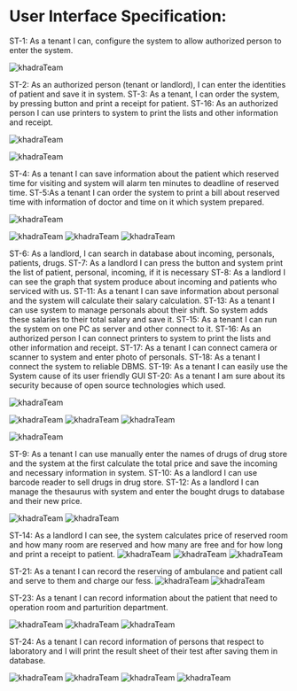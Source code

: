 # User Interface Specification:  #

ST-1: As a tenant I can, configure the system to allow authorized person to enter the system.

![khadraTeam](https://github.com/hu-cs/ClinicMS/blob/master/images/MockUpsPhotos/logingpage.png?raw=true)

ST-2: As an authorized person (tenant or landlord), I can enter the identities of patient and save it in system.
ST-3: As a tenant, I can order the system, by pressing button and print a receipt for patient.
ST-16: As an authorized person I can use printers to system to print the lists and other information and receipt.


![khadraTeam](https://github.com/hu-cs/ClinicMS/blob/master/images/MockUpsPhotos/ReceptionForm.png?raw=true)


![khadraTeam](https://github.com/hu-cs/ClinicMS/blob/master/images/MockUpsPhotos/PatientListReception.png?raw=true)

ST-4: As a tenant I can save information about the patient which reserved time for visiting and system will alarm ten minutes to deadline of reserved time.
ST-5:As a tenant I can order the system to print a bill about reserved time with information of doctor and time on it which system prepared.


![khadraTeam](https://github.com/hu-cs/ClinicMS/blob/master/images/MockUpsPhotos/ReceptionForm.png?raw=true)

![khadraTeam](https://github.com/hu-cs/ClinicMS/blob/master/images/MockUpsPhotos/Reservation1.png?raw=true)
![khadraTeam](https://github.com/hu-cs/ClinicMS/blob/master/images/MockUpsPhotos/ReservationReciept.png?raw=true)
![khadraTeam](https://github.com/hu-cs/ClinicMS/blob/master/images/MockUpsPhotos/ReservationNew.png?raw=true)

ST-6: As a landlord, I can search in database about incoming, personals, patients, drugs.
ST-7: As a landlord I can press the button and system print the list of patient, personal, incoming, if it is necessary
ST-8: As a landlord I can see the graph that system produce about incoming and patients who serviced with us. 
ST-11: As a tenant I can save information about personal and the system will calculate their salary calculation.
ST-13: As a tenant I can use system to manage personals about their shift. So system adds these salaries to their total salary and save it.
ST-15: As a tenant I can run the system on one PC as server and other connect to it.
ST-16: As an authorized person I can connect printers to system to print the lists and other information and receipt.
ST-17: As a tenant I can connect camera or scanner to system and enter photo of personals.
ST-18: As a tenant I connect the system to reliable DBMS.
ST-19: As a tenant I can easily use the System cause of its user friendly GUI
ST-20: As a tenant I am sure about its security because of open source technologies which used.



![khadraTeam](https://github.com/hu-cs/ClinicMS/blob/master/images/MockUpsPhotos/PersonalList.png?raw=true)

![khadraTeam](https://github.com/hu-cs/ClinicMS/blob/master/images/MockUpsPhotos/Shift.png?raw=true)
![khadraTeam](https://github.com/hu-cs/ClinicMS/blob/master/images/MockUpsPhotos/OtherPersonal.png?raw=true)
![khadraTeam](https://github.com/hu-cs/ClinicMS/blob/master/images/MockUpsPhotos/ParturitionForm.png?raw=true)

![khadraTeam](https://github.com/hu-cs/ClinicMS/blob/master/images/MockUpsPhotos/doctorsForm.png?raw=true)

ST-9: As a tenant I can use manually enter the names of drugs of drug store and the system at the first calculate the total price and save the incoming and necessary information in system.
ST-10: As a landlord I can use barcode reader to sell drugs in drug store.
ST-12: As a landlord I can manage the thesaurus with system and enter the bought drugs to database and their new price.

![khadraTeam](https://github.com/hu-cs/ClinicMS/blob/master/images/MockUpsPhotos/drugStorMain.png?raw=true)
![khadraTeam](https://github.com/hu-cs/ClinicMS/blob/master/images/MockUpsPhotos/DrugSelling.png?raw=true)

ST-14: As a landlord I can see, the system calculates price of reserved room and how many room are reserved and how many are free and for how long and print a receipt to patient.
![khadraTeam](https://github.com/hu-cs/ClinicMS/blob/master/images/MockUpsPhotos/ResrvationTable.png?raw=true)
![khadraTeam](https://github.com/hu-cs/ClinicMS/blob/master/images/MockUpsPhotos/ReservationNew.png?raw=true)
![khadraTeam](https://github.com/hu-cs/ClinicMS/blob/master/images/MockUpsPhotos/bedReciep.png?raw=true)

ST-21: As a tenant I can record the reserving of ambulance and patient call and serve to them and charge our fess.
![khadraTeam](https://github.com/hu-cs/ClinicMS/blob/master/images/MockUpsPhotos/ambulanceRes.png?raw=true)
![khadraTeam](https://github.com/hu-cs/ClinicMS/blob/master/images/MockUpsPhotos/ambulance.png?raw=true)

ST-23: As a tenant I can record information about the patient that need to operation room and parturition department.

![khadraTeam](https://github.com/hu-cs/ClinicMS/blob/master/images/MockUpsPhotos/OperationForm.png?raw=true)
![khadraTeam](https://github.com/hu-cs/ClinicMS/blob/master/images/MockUpsPhotos/ParturitionForm.png?raw=true)
![khadraTeam](https://github.com/hu-cs/ClinicMS/blob/master/images/MockUpsPhotos/OperationList%26par.png?raw=true)

ST-24: As a tenant I can record information of persons that respect to laboratory and I will print the result sheet of their test after saving them in database.

![khadraTeam](https://github.com/hu-cs/ClinicMS/blob/master/images/MockUpsPhotos/laboratoryMain.png?raw=true)
![khadraTeam](https://github.com/hu-cs/ClinicMS/blob/master/images/MockUpsPhotos/laboratoryForm.png?raw=true)
![khadraTeam](https://github.com/hu-cs/ClinicMS/blob/master/images/MockUpsPhotos/Tests.png?raw=true)
![khadraTeam](https://github.com/hu-cs/ClinicMS/blob/master/images/MockUpsPhotos/TestList.png?raw=true)

